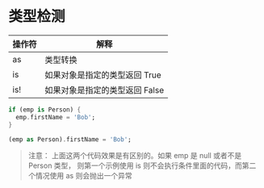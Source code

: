 # 类型检测

| 操作符 | 解释 |
| - | - |
| as | 类型转换 |
| is | 如果对象是指定的类型返回 True |
| is! | 如果对象是指定的类型返回 False |

```dart
if (emp is Person) {
  emp.firstName = 'Bob';
}
```

```dart
(emp as Person).firstName = 'Bob';
```

> 注意： 上面这两个代码效果是有区别的。如果 emp 是 null 或者不是 Person 类型， 则第一个示例使用 is 则不会执行条件里面的代码，而第二个情况使用 as 则会抛出一个异常